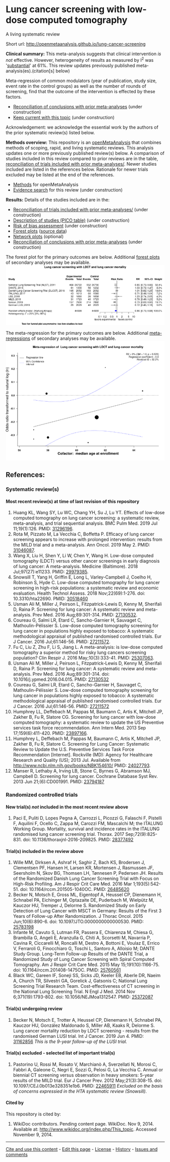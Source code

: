 Lung cancer screening with low-dose computed tomography
============================================
A living systematic review

Short url: http://openmetaanalysis.github.io/lung-cancer-screening

**Clinical summary:** This meta-analysis suggests that clinical intervention *is not* effective. However, heterogeneity of results as measured by I<sup>2</sup> was '[substantial](http://handbook-5-1.cochrane.org/chapter_9/9_5_2_identifying_and_measuring_heterogeneity.htm)' at 61%. This review updates previously published meta-analysis(es).(citation[s] below)

Meta-regression of common modulators (year of publication, study size, event rate in the control groups) as well as the number of rounds of screening, find that the outcome of the intervention is effected by these factors.
* [Reconciliation of conclusions with prior meta-analyses](files/reconciliation-tables/Reconciliation%20of%20conclusions.pdf) (under construction)
* [Keep current with this topic](files/searching/Keep-up.md) (under construction)

Acknowledgement: we acknowledge the essential work by the authors of the prior systematic review(s) listed below.

**Methods overview:** This repository is an [openMetaAnalysis](https://openmetaanalysis.github.io/) that combines methods of scoping, rapid, and living systematic reviews.  This analysis updates one or more previously published review(s) below. A comparison of studies included in this review compared to prior reviews are in the table, [reconciliation of trials included with prior meta-analyses/](files/reconciliation-tables/Reconciliation%20of%20studies.pdf). Newer studies included are listed in the references below. Rationale for newer trials excluded may be listed at the end of the references. 
* [Methods](http://openmetaanalysis.github.io/methods.html) for openMetaAnalysis
* [Evidence search](files/searching/evidence-search.md) for this review (under construction)

**Results:** Details of the studies included are in the:
* [Reconciliation of trials included with prior meta-analyses/](files/reconciliation-tables/Reconciliation%20of%20studies.pdf) (under construction)
* [Description of studies (PICO table)](files/study-details/table-pico.pdf) (under construction)
* [Risk of bias assessment](files/study-details/table-bias.pdf) (under construction)
* [Forest plots](../master/files/forest-plots) ([source data](files/data))
* [Network plots](../master/files/network) (optional)
* [Reconciliation of conclusions with prior meta-analyses](files/reconciliation-tables/Reconciliation%20of%20conclusions.pdf) (under construction)

The forest plot for the primary outcomes are below. Additional [forest plots](files/forest-plots) of secondary analyses may be available. 
![Principle results](files/forest-plots/Outcome-Primary.png)

The meta-regression for the primary outcomes are below. Additional [meta-regressions](files/metaregression) of secondary analyses may be available. 
![Principle results for benefit](files/metaregression/Outcome-Primary.png "Principle results for benefit]")

References:
----------------------------------

### Systematic review(s)
#### Most recent review(s) at time of last revision of this repository 
1. Huang KL, Wang SY, Lu WC, Chang YH, Su J, Lu YT. Effects of low-dose computed tomography on lung cancer screening: a systematic review, meta-analysis, and trial sequential analysis. BMC Pulm Med. 2019 Jul 11;19(1):126. PMID: [31296196](http://pubmed.gov/31296196).
2. Rota M, Pizzato M, La Vecchia C, Boffetta P. Efficacy of lung cancer screening appears to increase with prolonged intervention: results from the MILD trial and a meta-analysis. Ann Oncol. 2019 May 2. PMID: [31046087](http://pubmed.gov/31046087).
3. Wang X, Liu H, Shen Y, Li W, Chen Y, Wang H. Low-dose computed tomography (LDCT) versus other cancer screenings in early diagnosis of lung cancer: A meta-analysis. Medicine (Baltimore). 2018 Jul;97(27):e11233. PMID: [29979385](http://pubmed.gov/29979385).
4. Snowsill T, Yang H, Griffin E, Long L, Varley-Campbell J, Coelho H, Robinson S, Hyde C. Low-dose computed tomography for lung cancer screening in high-risk populations: a systematic review and economic evaluation. Health Technol Assess.  2018 Nov;22(69):1-276. doi: 10.3310/hta22690. PMID: [30518460](http://pubmed.gov/30518460)
5. Usman Ali M, Miller J, Peirson L, Fitzpatrick-Lewis D, Kenny M, Sherifali D, Raina P. Screening for lung cancer: A systematic review and meta-analysis. Prev Med. 2016 Aug;89:301-314. PMID: [27130532](http://pubmed.gov/27130532).
6. Coureau G, Salmi LR, Etard C, Sancho-Garnier H, Sauvaget C, Mathoulin-Pélissier S. Low-dose computed tomography screening for lung cancer in populations highly exposed to tobacco: A systematic methodological appraisal of published randomised controlled trials. Eur J Cancer. 2016 Jul;61:146-56. PMID: [27211572](http://pubmed.gov/27211572).
7. Fu C, Liu Z, Zhu F, Li S, Jiang L. A meta-analysis: is low-dose computed tomography a superior method for risky lung cancers screening population? Clin Respir J. 2016 May;10(3):333-41. PMID: [25307063](http://pubmed.gov/25307063).
8. Usman Ali M, Miller J, Peirson L, Fitzpatrick-Lewis D, Kenny M, Sherifali D, Raina P. Screening for lung cancer: A systematic review and meta-analysis. Prev Med. 2016 Aug;89:301-314. doi: 10.1016/j.ypmed.2016.04.015. PMID: [27130532](http://pubmed.gov/27130532)
9. Coureau G, Salmi LR, Etard C, Sancho-Garnier H, Sauvaget C, Mathoulin-Pélissier S. Low-dose computed tomography screening for lung cancer in populations highly exposed to tobacco: A systematic methodological appraisal of published randomised controlled trials. Eur J Cancer. 2016 Jul;61:146-56. PMID: [27211572](http://pubmed.gov/27211572)
11. Humphrey LL, Deffebach M, Pappas M, Baumann C, Artis K, Mitchell JP, Zakher B, Fu R, Slatore CG. Screening for lung cancer with low-dose computed tomography: a  systematic review to update the US Preventive services task force recommendation. Ann Intern Med. 2013 Sep 17;159(6):411-420. PMID: [23897166](http://pubmed.gov/23897166).
12. Humphrey L, Deffebach M, Pappas M, Baumann C, Artis K, Mitchell JP, Zakher B, Fu R, Slatore C. Screening for Lung Cancer: Systematic Review to Update the U.S. Preventive Services Task Force Recommendation [Internet]. Rockville (MD): Agency for Healthcare Research and Quality (US); 2013 Jul. Available from http://www.ncbi.nlm.nih.gov/books/NBK154610/ PMID: [24027793](http://pubmed.gov/24027793).
13. Manser R, Lethaby A, Irving LB, Stone C, Byrnes G, Abramson MJ, Campbell D. Screening for lung cancer. Cochrane Database Syst Rev. 2013 Jun 21;(6):CD001991. PMID: [23794187](http://pubmed.gov/23794187)

### Randomized controlled trials
#### New trial(s) *not* included in the most recent review above
1. Paci E, Puliti D, Lopes Pegna A, Carrozzi L, Picozzi G, Falaschi F, Pistelli F, Aquilini F, Ocello C, Zappa M, Carozzi FM, Mascalchi M; the ITALUNG Working Group. Mortality, survival and incidence rates in the ITALUNG randomised lung cancer screening trial. Thorax. 2017 Sep;72(9):825-831. doi: 10.1136/thoraxjnl-2016-209825. PMID: [28377492](http://pubmed.gov/28377492)

#### Trial(s) included in the review above
1. Wille MM, Dirksen A, Ashraf H, Saghir Z, Bach KS, Brodersen J, Clementsen PF, Hansen H, Larsen KR, Mortensen J, Rasmussen JF, Seersholm N, Skov BG, Thomsen LH, Tønnesen P, Pedersen JH. Results of the Randomized Danish Lung Cancer Screening Trial with Focus on High-Risk Profiling. Am J Respir Crit Care Med. 2016 Mar 1;193(5):542-51. doi: 10.1164/rccm.201505-1040OC. PMID: [26485620](http://pubmed.gov/26485620)
2. Becker N, Motsch E, Gross ML, Eigentopf A, Heussel CP, Dienemann H, Schnabel PA, Eichinger M, Optazaite DE, Puderbach M, Wielpütz M, Kauczor HU, Tremper J, Delorme S. Randomized Study on Early Detection of Lung Cancer with MSCT in Germany: Results of the First 3 Years of Follow-up After Randomization. J Thorac Oncol. 2015 Jun;10(6):890-6. doi: 10.1097/JTO.0000000000000530. PMID: [25783198](http://pubmed.gov/25783198)
3. Infante M, Cavuto S, Lutman FR, Passera E, Chiarenza M, Chiesa G, Brambilla G, Angeli E, Aranzulla G, Chiti A, Scorsetti M, Navarria P, Cavina R, Ciccarelli M,  Roncalli M, Destro A, Bottoni E, Voulaz E, Errico V, Ferraroli G, Finocchiaro G,  Toschi L, Santoro A, Alloisio M; DANTE Study Group. Long-Term Follow-up Results of the DANTE Trial, a Randomized Study of Lung Cancer Screening with Spiral Computed Tomography. Am J Respir Crit Care Med. 2015 May 15;191(10):1166-75. doi: 10.1164/rccm.201408-1475OC. PMID: [25760561](http://pubmed.gov/25760561)
4. Black WC, Gareen IF, Soneji SS, Sicks JD, Keeler EB, Aberle DR, Naeim A, Church TR, Silvestri GA, Gorelick J, Gatsonis C; National Lung Screening Trial Research Team. Cost-effectiveness of CT screening in the National Lung Screening  Trial. N Engl J Med. 2014 Nov 6;371(19):1793-802. doi: 10.1056/NEJMoa1312547. PMID: [25372087](http://pubmed.gov/25372087)

#### Trial(s) undergoing review
1. Becker N, Motsch E, Trotter A, Heussel CP, Dienemann H, Schnabel PA, Kauczor HU, González Maldonado S, Miller AB, Kaaks R, Delorme S. Lung cancer mortality reduction by LDCT screening - results from the randomised German LUSI trial. Int  J Cancer. 2019 Jun 4. PMID: [31162856](http://pubmed.gov/31162856) *This is the 9-year follow-up of the LUSI trial.*

#### Trial(s) excluded - selected list of important trial(s)
1. Pastorino U, Rossi M, Rosato V, Marchianò A, Sverzellati N, Morosi C, Fabbri A, Galeone C, Negri E, Sozzi G, Pelosi G, La Vecchia C. Annual or biennial CT screening versus observation in heavy smokers: 5-year results of the MILD trial. Eur J Cancer Prev. 2012 May;21(3):308-15. doi: 10.1097/CEJ.0b013e328351e1b6. PMID: [22465911](http://pubmed.gov/22465911) *Excluded on the basis of concerns expressied in the HTA systematic review (Snowsill).*

#### Cited by
This repository is cited by:

1. WikiDoc contributors. Pending content page. WikiDoc. Nov 9, 2014. Available at: http://www.wikidoc.org/index.php/This_topic. Accessed November 9, 2014. 

-------------------------------
[Cite and use this content](https://github.com/openMetaAnalysis/openMetaAnalysis.github.io/blob/master/reusing.MD)  - [Edit this page](../../edit/master/README.md) - [License](files/LICENSE.md) - [History](../../commits/master/README.md)  - 
[Issues and comments](../../issues?q=is%3Aboth+is%3Aissue)

